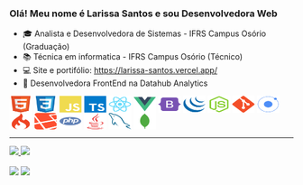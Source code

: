 ### Olá! Meu nome é Larissa Santos e sou Desenvolvedora Web

* :mortar_board: Analista e Desenvolvedora de Sistemas - IFRS Campus Osório (Graduação)
* :books: Técnica em informatica - IFRS Campus Osório (Técnico)
* :computer: Site e portifólio: https://larissa-santos.vercel.app/
* :briefcase: Desenvolvedora FrontEnd na Datahub Analytics

 <div style="display: inline_block">
  <img align="center" alt="Lari-HTML" height="30" width="40" src="https://raw.githubusercontent.com/devicons/devicon/master/icons/html5/html5-original.svg"/>
  <img align="center" alt="Lari-CSS" height="30" width="40" src="https://raw.githubusercontent.com/devicons/devicon/master/icons/css3/css3-original.svg"/>
  <img align="center" alt="Lari-Js" height="30" width="40" src="https://raw.githubusercontent.com/devicons/devicon/master/icons/javascript/javascript-plain.svg"/>
  <img align="center" alt="Lari-Ts" height="30" width="40" src="https://raw.githubusercontent.com/devicons/devicon/master/icons/typescript/typescript-plain.svg"/>
  <img align="center" alt="Lari-React" height="30" width="40" src="https://raw.githubusercontent.com/devicons/devicon/master/icons/react/react-original.svg"/>
  <img align="center" alt="Lari-Vue" height="30" width="40" src="https://raw.githubusercontent.com/devicons/devicon/master/icons/vuejs/vuejs-original.svg"/>
  <img align="center" alt="Lari-Bootstrap" height="30" width="40" src="https://raw.githubusercontent.com/devicons/devicon/master/icons/bootstrap/bootstrap-plain.svg"/>
  <img align="center" alt="Lari-jquery" height="30" width="40" src="https://raw.githubusercontent.com/devicons/devicon/master/icons/jquery/jquery-plain.svg"/>
  <img align="center" alt="Lari-nodejs" height="30" width="40" src="https://raw.githubusercontent.com/devicons/devicon/master/icons/nodejs/nodejs-plain.svg"/>
  <img align="center" alt="Lari-git" height="30" width="40" src="https://raw.githubusercontent.com/devicons/devicon/master/icons/git/git-plain.svg"/>
  <img align="center" alt="Lari-ionic" height="30" width="40" src="https://raw.githubusercontent.com/devicons/devicon/master/icons/ionic/ionic-original.svg"/>
  <img align="center" alt="Lari-Codeigniter" height="30" width="40" src="https://raw.githubusercontent.com/devicons/devicon/master/icons/codeigniter/codeigniter-plain.svg">
  <img align="center" alt="Lari-Codeigniter" height="30" width="40" src="https://raw.githubusercontent.com/devicons/devicon/master/icons/laravel/laravel-plain.svg">
   <img align="center" alt="Lari-php" height="30" width="40" src="https://raw.githubusercontent.com/devicons/devicon/master/icons/php/php-plain.svg">
  <img align="center" alt="Lari-java" height="30" width="40" src="https://raw.githubusercontent.com/devicons/devicon/master/icons/java/java-plain.svg">
  <img align="center" alt="Lari-mysql" height="30" width="40" src="https://raw.githubusercontent.com/devicons/devicon/master/icons/mysql/mysql-plain.svg">
  <img align="center" alt="Lari-mongodb" height="30" width="40" src="https://raw.githubusercontent.com/devicons/devicon/master/icons/mongodb/mongodb-plain.svg">
 </div><hr>
 
<div>
  <a href="https://github.com/larimoro20">
  <img height="180em" src="https://github-readme-stats.vercel.app/api?username=larimoro20&show_icons=true&theme=dark&include_all_commits=true&count_private=false"/>
  <img height="180em" src="https://github-readme-stats.vercel.app/api/top-langs/?username=larimoro20&layout=compact&langs_count=7&theme=dark"/>
</div><br>
 
<div> 
  <a href="https://instagram.com/lari_moro20" target="_blank"><img src="https://img.shields.io/badge/-Instagram-%23E4405F?style=for-the-badge&logo=instagram&logoColor=white" target="_blank"></a>
  <a href="https://www.linkedin.com/in/lari-moro-ss" target="_blank"><img src="https://img.shields.io/badge/-LinkedIn-%230077B5?style=for-the-badge&logo=linkedin&logoColor=white" target="_blank"></a> 
</div> 
